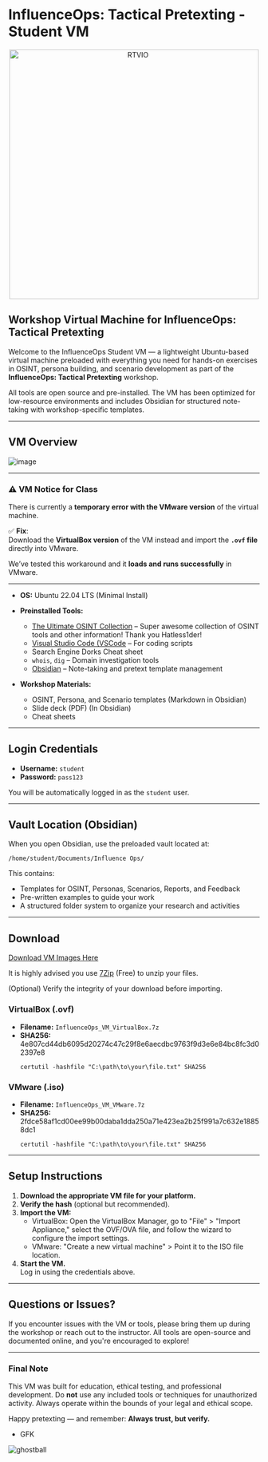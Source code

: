 # InfluenceOps: Tactical Pretexting - Student VM  

<p align="center">
  <img src="https://github.com/user-attachments/assets/8654eed4-6544-4b1b-955e-55587f261889" alt="RTVIO" width="500"/>
</p>

## **Workshop Virtual Machine for InfluenceOps: Tactical Pretexting**

Welcome to the InfluenceOps Student VM — a lightweight Ubuntu-based virtual machine preloaded with everything you need for hands-on exercises in OSINT, persona building, and scenario development as part of the **InfluenceOps: Tactical Pretexting** workshop.

All tools are open source and pre-installed. The VM has been optimized for low-resource environments and includes Obsidian for structured note-taking with workshop-specific templates.

---

## VM Overview

![image](https://github.com/user-attachments/assets/8a7ac5f4-513f-407f-879c-f8568a72479a)

---

### ⚠️ **VM Notice for Class**

There is currently a **temporary error with the VMware version** of the virtual machine.

✅ **Fix**:  
Download the **VirtualBox version** of the VM instead and import the **`.ovf` file** directly into VMware.

We’ve tested this workaround and it **loads and runs successfully** in VMware.

---


- **OS:** Ubuntu 22.04 LTS (Minimal Install)
- **Preinstalled Tools:**
  - [The Ultimate OSINT Collection](https://start.me/p/DPYPMz/the-ultimate-osint-collection) – Super awesome collection of OSINT tools and other information! Thank you Hatless1der!
  - [Visual Studio Code (VSCode](https://code.visualstudio.com/) – For coding scripts
  - Search Engine Dorks Cheat sheet
  - `whois`, `dig` – Domain investigation tools
  - [Obsidian](https://obsidian.md/) – Note-taking and pretext template management
 
- **Workshop Materials:**
  - OSINT, Persona, and Scenario templates (Markdown in Obsidian)
  - Slide deck (PDF) (In Obsidian)
  - Cheat sheets

---

## Login Credentials

- **Username:** `student`  
- **Password:** `pass123`  

You will be automatically logged in as the `student` user.

---

## Vault Location (Obsidian)

When you open Obsidian, use the preloaded vault located at:

```
/home/student/Documents/Influence Ops/
```

This contains:
- Templates for OSINT, Personas, Scenarios, Reports, and Feedback
- Pre-written examples to guide your work
- A structured folder system to organize your research and activities

---

## Download 

 [Download VM Images Here](https://drive.proton.me/urls/J25YDT3SH0#zVwc7HcUoAQw)

 It is highly advised you use [7Zip](https://www.7-zip.org/) (Free) to unzip your files. 

 (Optional) Verify the integrity of your download before importing.

### **VirtualBox (.ovf)**

- **Filename:** `InfluenceOps_VM_VirtualBox.7z`
- **SHA256:** 4e807cd44db6095d20274c47c29f8e6aecdbc9763f9d3e6e84bc8fc3d02397e8  
  ```
  certutil -hashfile "C:\path\to\your\file.txt" SHA256
  ```

### **VMware (.iso)**

- **Filename:** `InfluenceOps_VM_VMware.7z`  
- **SHA256:** 2fdce58af1cd00ee99b00daba1dda250a71e423ea2b25f991a7c632e18858dc1
  ```
  certutil -hashfile "C:\path\to\your\file.txt" SHA256
  ```

---

## Setup Instructions

1. **Download the appropriate VM file for your platform.**
2. **Verify the hash** (optional but recommended).
3. **Import the VM:**
   - VirtualBox: Open the VirtualBox Manager, go to "File" > "Import Appliance," select the OVF/OVA file, and follow the wizard to configure the import settings.
   - VMware: "Create a new virtual machine" > Point it to the ISO file location.
5. **Start the VM.**  
   Log in using the credentials above.

---

## Questions or Issues?

If you encounter issues with the VM or tools, please bring them up during the workshop or reach out to the instructor. All tools are open-source and documented online, and you're encouraged to explore!

---

###  Final Note

This VM was built for education, ethical testing, and professional development. Do **not** use any included tools or techniques for unauthorized activity. Always operate within the bounds of your legal and ethical scope.

Happy pretexting — and remember: **Always trust, but verify.**


- GFK

![ghostball](https://github.com/user-attachments/assets/92538e0f-46b7-46b8-b4f6-69d43c1d3c68)
